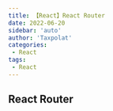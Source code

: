 ```yaml
---
title: 【React】React Router
date: 2022-06-20
sidebar: 'auto'
author: 'Taxpolat'
categories:
 - React
tags:
 - React
---
```


## React Router
